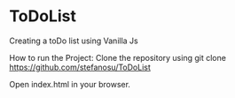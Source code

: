 # ToDoList
Creating a toDo list using Vanilla Js

How to run the Project: Clone the repository using git clone https://github.com/stefanosu/ToDoList

Open index.html in your browser.

